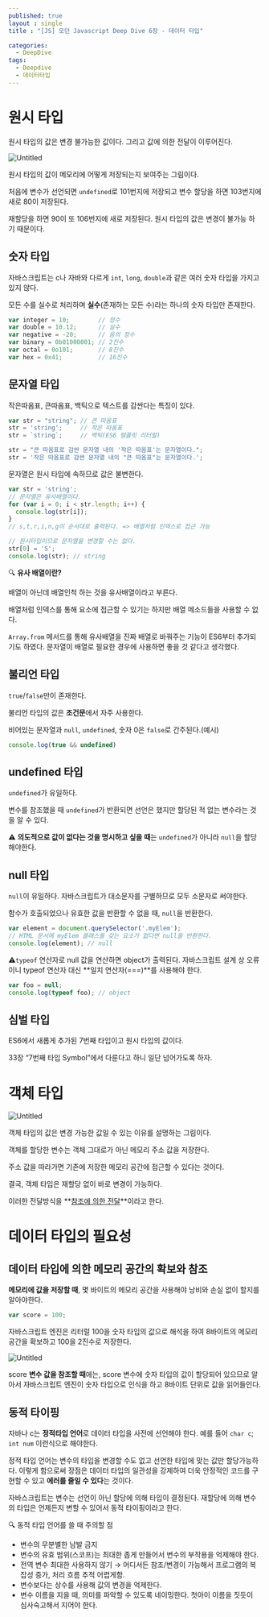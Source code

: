 ```yaml
---
published: true
layout : single
title : "[JS] 모던 Javascript Deep Dive 6장 - 데이터 타입"

categories:
  - DeepDive
tags:
  - Deepdive
  - 데이터타입
---
```

# 원시 타입

원시 타입의 값은 변경 불가능한 값이다. 그리고 값에 의한 전달이 이루어진다.

![Untitled](https://s3.us-west-2.amazonaws.com/secure.notion-static.com/55309c67-d93c-453d-a5d9-e94045f649a3/Untitled.png?X-Amz-Algorithm=AWS4-HMAC-SHA256&X-Amz-Content-Sha256=UNSIGNED-PAYLOAD&X-Amz-Credential=AKIAT73L2G45EIPT3X45%2F20220830%2Fus-west-2%2Fs3%2Faws4_request&X-Amz-Date=20220830T145549Z&X-Amz-Expires=86400&X-Amz-Signature=b2595a46be4bff783396a62f378f669ae50f580f95c1971d04dc0b85531814e3&X-Amz-SignedHeaders=host&response-content-disposition=filename%20%3D%22Untitled.png%22&x-id=GetObject)

원시 타입의 값이 메모리에 어떻게 저장되는지 보여주는 그림이다.

처음에 변수가 선언되면 `undefined`로 101번지에 저장되고 변수 할당을 하면 103번지에 새로 80이 저장된다. 

재할당을 하면 90이 또 106번지에 새로 저장된다. 원시 타입의 값은 변경이 불가능 하기 때문이다.

## 숫자 타입

자바스크립트는 c나 자바와 다르게 `int`, `long`, `double`과 같은 여러 숫자 타입을 가지고 있지 않다.

모든 수를 실수로 처리하며 **실수**(존재하는 모든 수)라는 하나의 숫자 타입만 존재한다.

```jsx
var integer = 10;        // 정수
var double = 10.12;      // 실수
var negative = -20;      // 음의 정수
var binary = 0b01000001; // 2진수
var octal = 0o101;       // 8진수
var hex = 0x41;          // 16진수
```

## 문자열 타입

작은따옴표, 큰따옴표, 백틱으로 텍스트를 감싼다는 특징이 있다.

```jsx
var str = "string"; // 큰 따옴표
str = 'string';     // 작은 따옴표
str = `string`;     // 백틱(ES6 템플릿 리터럴)

str = "큰 따옴표로 감싼 문자열 내의 '작은 따옴표'는 문자열이다.";
str = '작은 따옴표로 감싼 문자열 내의 "큰 따옴표"는 문자열이다.';
```

문자열은 원시 타입에 속하므로 값은 불변한다.

```jsx
var str = 'string';
// 문자열은 유사배열이다.
for (var i = 0; i < str.length; i++) {
  console.log(str[i]);
}
// s,t,r,i,n,g이 순서대로 출력된다. => 배열처럼 인덱스로 접근 가능

// 원시타입이므로 문자열을 변경할 수는 없다.
str[0] = 'S';
console.log(str); // string
```

🔍 **유사 배열이란?**

배열이 아닌데 배열인척 하는 것을 유사배열이라고 부른다. 

배열처럼 인덱스를 통해 요소에 접근할 수 있기는 하지만 배열 메소드들을 사용할 수 없다. 

`Array.from` 메서드를 통해 유사배열을 진짜 배열로 바꿔주는 기능이 ES6부터 추가되기도 하였다. 문자열이 배열로 필요한 경우에 사용하면 좋을 것 같다고 생각했다.

## 불리언 타입

`true`/`false`만이 존재한다.

불리언 타입의 값은 **조건문**에서 자주 사용한다.

비어있는 문자열과 `null`, `undefined`, 숫자 0은 `false`로 간주된다.(예시)

```jsx
console.log(true && undefined)
```

## undefined 타입

`undefined`가 유일하다.

변수를 참조했을 때 `undefined`가 반환되면 선언은 했지만 할당된 적 없는 변수라는 것을 알 수 있다. 

⚠ **의도적으로 값이 없다는 것을 명시하고 싶을 때**는 `undefined`가 아니라 `null`을 할당해야한다.

## null 타입

`null`이 유일하다. 자바스크립트가 대소문자를 구별하므로 모두 소문자로 써야한다. 

함수가 호출되었으나 유효한 값을 반환할 수 없을 때, `null`을 반환한다.

```jsx
var element = document.querySelector('.myElem');
// HTML 문서에 myElem 클래스를 갖는 요소가 없다면 null을 반환한다.
console.log(element); // null
```

⚠`typeof` 연산자로 null 값을 연산하면 object가 출력된다. 자바스크립트 설계 상 오류이니 typeof 연산자 대신 **일치 연산자(===)**를 사용해야 한다.

```jsx
var foo = null;
console.log(typeof foo); // object
```

## 심벌 타입

ES6에서 새롭게 추가된 7번째 타입이고 원시 타입의 값이다.

33장 “7번째 타입 Symbol”에서 다룬다고 하니 일단 넘어가도록 하자.

# 객체 타입

![Untitled](https://s3.us-west-2.amazonaws.com/secure.notion-static.com/02e0785c-e0b1-4b88-abe2-9630f8d11296/Untitled.png?X-Amz-Algorithm=AWS4-HMAC-SHA256&X-Amz-Content-Sha256=UNSIGNED-PAYLOAD&X-Amz-Credential=AKIAT73L2G45EIPT3X45%2F20220830%2Fus-west-2%2Fs3%2Faws4_request&X-Amz-Date=20220830T145532Z&X-Amz-Expires=86400&X-Amz-Signature=d2c887cf32bd8da28e839d965844d4f675c62816b3556cf5a7c6c3b5fb2730e2&X-Amz-SignedHeaders=host&response-content-disposition=filename%20%3D%22Untitled.png%22&x-id=GetObject)

객체 타입의 값은 변경 가능한 값일 수 있는 이유를 설명하는 그림이다.

객체를 할당한 변수는 객체 그대로가 아닌 메모리 주소 값을 저장한다. 

주소 값을 따라가면 기존에 저장한 메모리 공간에 접근할 수 있다는 것이다.  

결국, 객체 타입은 재할당 없이 바로 변경이 가능하다.

이러한 전달방식을 **[참조에 의한 전달](https://poiemaweb.com/js-object#4-pass-by-reference)**이라고 한다.

# 데이터 타입의 필요성

## 데이터 타입에 의한 메모리 공간의 확보와 참조

**메모리에 값을 저장할 때**, 몇 바이트의 메모리 공간을 사용해야 낭비와 손실 없이 할지를 알아야한다. 

```jsx
var score = 100; 
```

자바스크립트 엔진은 리터럴 100을 숫자 타입의 값으로 해석을 하여 8바이트의 메모리 공간을 확보하고 100을 2진수로 저장한다.

![Untitled](https://s3.us-west-2.amazonaws.com/secure.notion-static.com/815d30bf-a4cc-4693-a7ca-72fc53e6ebdc/Untitled.png?X-Amz-Algorithm=AWS4-HMAC-SHA256&X-Amz-Content-Sha256=UNSIGNED-PAYLOAD&X-Amz-Credential=AKIAT73L2G45EIPT3X45%2F20220830%2Fus-west-2%2Fs3%2Faws4_request&X-Amz-Date=20220830T145449Z&X-Amz-Expires=86400&X-Amz-Signature=c185179397077fc48ca5762ff0f039d2f99bd900f501c0f4d71ec20d7548a380&X-Amz-SignedHeaders=host&response-content-disposition=filename%20%3D%22Untitled.png%22&x-id=GetObject)

score **변수 값을 참조할 때**에는, score 변수에 숫자 타입의 값이 할당되어 있으므로 알아서 자바스크립트 엔진이 숫자 타입으로 인식을 하고 8바이트 단위로 값을 읽어들인다.

## 동적 타이핑

자바나  c는 **정적타입 언어**로 데이터 타입을 사전에 선언해야 한다. 예를 들어 `char c`; `int num` 이런식으로 해야한다.

정적 타입 언어는 변수의 타입을 변경할 수도 없고 선언한 타입에 맞는 값만 할당가능하다. 이렇게 함으로써 장점은 데이터 타입의 일관성을 강제하여 더욱 안정적인 코드를 구현할 수 있고 **에러를 줄일 수 있다**는 것이다.

자바스크립트는 변수는 선언이 아닌 할당에 의해 타입이 결정된다. 재할당에 의해 변수의 타입은 언제든지 변할 수 있어서 동적 타이핑이라고 한다.

🔍 동적 타입 언어를 쓸 때 주의할 점

- 변수의 무분별한 남발 금지
- 변수의 유효 범위(스코프)는 최대한 좁게 만들어서 변수의 부작용을 억제해야 한다.
- 전역 변수 최대한 사용하지 않기 → 어디서든 참조/변경이 가능해서 프로그램의 복잡성 증가, 처리 흐름 추적 어렵게함.
- 변수보다는 상수를 사용해 값의 변경을 억제한다.
- 변수 이름을 지을 때, 의미를 파악할 수 있도록 네이밍한다. 첫아이 이름을 짓듯이 심사숙고해서 지어야 한다.